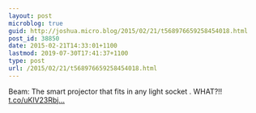 ```yaml
---
layout: post
microblog: true
guid: http://joshua.micro.blog/2015/02/21/t568976659258454018.html
post_id: 38850
date: 2015-02-21T14:33:01+1100
lastmod: 2019-07-30T17:41:37+1100
type: post
url: /2015/02/21/t568976659258454018.html
---
```

Beam: The smart projector that fits in any light socket . WHAT?!! [t.co/uKlV23Rbj...](http://t.co/uKlV23RbjT)
